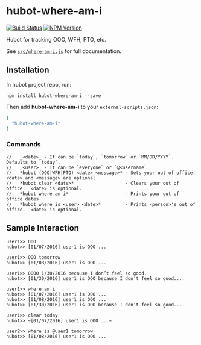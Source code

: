 # hubot-where-am-i
[![Build Status](https://img.shields.io/travis/johnkchiu/hubot-where-am-i/master.svg?style=flat-square)](https://travis-ci.org/johnkchiu/hubot-where-am-i)
[![NPM Version](https://img.shields.io/npm/v/hubot-where-am-i.svg?style=flat-square)](https://www.npmjs.com/package/hubot-where-am-i)

Hubot for tracking OOO, WFH, PTO, etc.

See [`src/where-am-i.js`](src/where-am-i.js) for full documentation.

## Installation

In hubot project repo, run:

`npm install hubot-where-am-i --save`

Then add **hubot-where-am-i** to your `external-scripts.json`:

```json
[
  "hubot-where-am-i"
]
```

### Commands

```
//   _<date>_ - It can be `today`, `tomorrow` or `MM/DD/YYYY`.  Defaults to `today`.
//   _<user>_ - It can be `everyone` or `@<username`.
//   *hubot (OOO|WFH|PTO) <date> <message>* - Sets your out of office.  <date> and <message> are optional.
//   *hubot clear <date>*                   - Clears your out of office.  <date> is optional.
//   *hubot where am i*                     - Prints your out of office dates.
//   *hubot where is <user> <date>*         - Prints <person>'s out of office.  <date> is optional.
```

## Sample Interaction

```
user1>> OOO
hubot>> [01/07/2016] user1​ is ​OOO ...​

user1>> OOO tomorrow
hubot>> [01/08/2016] user1​ is ​OOO ...

user1>> OOOO 1/30/2016 because I don’t feel so good.
hubot>> [01/30/2016] user1 is OOO because I don’t feel so good....

user1>> where am i
hubot>> [01/07/2016] user1​ is ​OOO ...
hubot>> [01/08/2016]​ user1​ is ​OOO ...
hubot>> [01/30/2016] user1​ is ​OOO because I don’t feel so good....

user1>> clear today
hubot>> ~[01/07/2016] user1​ is ​OOO ...~

user2>> where is @user1 tomorrow
hubot>> [01/08/2016]​ user1​ is ​OOO ...
```
